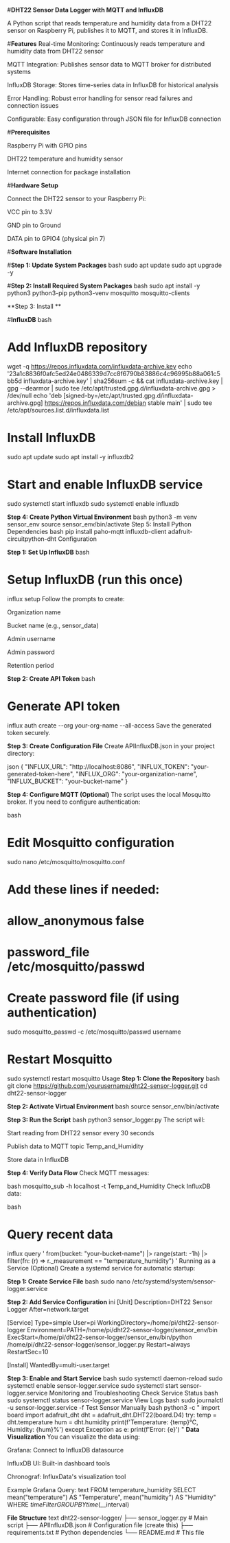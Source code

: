 #**DHT22 Sensor Data Logger with MQTT and InfluxDB**

A Python script that reads temperature and humidity data from a DHT22 sensor on Raspberry Pi, publishes it to MQTT, and stores it in InfluxDB.

#**Features**
Real-time Monitoring: Continuously reads temperature and humidity data from DHT22 sensor

MQTT Integration: Publishes sensor data to MQTT broker for distributed systems

InfluxDB Storage: Stores time-series data in InfluxDB for historical analysis

Error Handling: Robust error handling for sensor read failures and connection issues

Configurable: Easy configuration through JSON file for InfluxDB connection

#**Prerequisites**

Raspberry Pi with GPIO pins

DHT22 temperature and humidity sensor

Internet connection for package installation

#**Hardware Setup**

Connect the DHT22 sensor to your Raspberry Pi:

VCC pin to 3.3V

GND pin to Ground

DATA pin to GPIO4 (physical pin 7)

#**Software Installation**

#**Step 1: Update System Packages**
bash
sudo apt update
sudo apt upgrade -y

#**Step 2: Install Required System Packages**
bash
sudo apt install -y python3 python3-pip python3-venv mosquitto mosquitto-clients

**Step 3: Install **

#**InfluxDB**
bash

# Add InfluxDB repository
wget -q https://repos.influxdata.com/influxdata-archive.key
echo '23a1c8836f0afc5ed24e0486339d7cc8f6790b83886c4c96995b88a061c5bb5d influxdata-archive.key' | sha256sum -c && cat influxdata-archive.key | gpg --dearmor | sudo tee /etc/apt/trusted.gpg.d/influxdata-archive.gpg > /dev/null
echo 'deb [signed-by=/etc/apt/trusted.gpg.d/influxdata-archive.gpg] https://repos.influxdata.com/debian stable main' | sudo tee /etc/apt/sources.list.d/influxdata.list

# Install InfluxDB
sudo apt update
sudo apt install -y influxdb2

# Start and enable InfluxDB service
sudo systemctl start influxdb
sudo systemctl enable influxdb

**Step 4: Create Python Virtual Environment**
bash
python3 -m venv sensor_env
source sensor_env/bin/activate
Step 5: Install Python Dependencies
bash
pip install paho-mqtt influxdb-client adafruit-circuitpython-dht
Configuration


**Step 1: Set Up InfluxDB**
bash
# Setup InfluxDB (run this once)
influx setup
Follow the prompts to create:

Organization name

Bucket name (e.g., sensor_data)

Admin username

Admin password

Retention period

**Step 2: Create API Token**
bash
# Generate API token
influx auth create --org your-org-name --all-access
Save the generated token securely.

**Step 3: Create Configuration File**
Create APIInfluxDB.json in your project directory:

json
{
    "INFLUX_URL": "http://localhost:8086",
    "INFLUX_TOKEN": "your-generated-token-here",
    "INFLUX_ORG": "your-organization-name",
    "INFLUX_BUCKET": "your-bucket-name"
}

**Step 4: Configure MQTT (Optional)**
The script uses the local Mosquitto broker. If you need to configure authentication:

bash
# Edit Mosquitto configuration
sudo nano /etc/mosquitto/mosquitto.conf

# Add these lines if needed:
# allow_anonymous false
# password_file /etc/mosquitto/passwd

# Create password file (if using authentication)
sudo mosquitto_passwd -c /etc/mosquitto/passwd username

# Restart Mosquitto
sudo systemctl restart mosquitto
Usage
**Step 1: Clone the Repository**
bash
git clone https://github.com/yourusername/dht22-sensor-logger.git
cd dht22-sensor-logger

**Step 2: Activate Virtual Environment**
bash
source sensor_env/bin/activate

**Step 3: Run the Script**
bash
python3 sensor_logger.py
The script will:

Start reading from DHT22 sensor every 30 seconds

Publish data to MQTT topic Temp_and_Humidity

Store data in InfluxDB

**Step 4: Verify Data Flow**
Check MQTT messages:

bash
mosquitto_sub -h localhost -t Temp_and_Humidity
Check InfluxDB data:

bash
# Query recent data
influx query '
from(bucket: "your-bucket-name")
  |> range(start: -1h)
  |> filter(fn: (r) => r._measurement == "temperature_humidity")
'
Running as a Service (Optional)
Create a systemd service for automatic startup:

**Step 1: Create Service File**
bash
sudo nano /etc/systemd/system/sensor-logger.service

**Step 2: Add Service Configuration**
ini
[Unit]
Description=DHT22 Sensor Logger
After=network.target

[Service]
Type=simple
User=pi
WorkingDirectory=/home/pi/dht22-sensor-logger
Environment=PATH=/home/pi/dht22-sensor-logger/sensor_env/bin
ExecStart=/home/pi/dht22-sensor-logger/sensor_env/bin/python /home/pi/dht22-sensor-logger/sensor_logger.py
Restart=always
RestartSec=10

[Install]
WantedBy=multi-user.target

**Step 3: Enable and Start Service**
bash
sudo systemctl daemon-reload
sudo systemctl enable sensor-logger.service
sudo systemctl start sensor-logger.service
Monitoring and Troubleshooting
Check Service Status
bash
sudo systemctl status sensor-logger.service
View Logs
bash
sudo journalctl -u sensor-logger.service -f
Test Sensor Manually
bash
python3 -c "
import board
import adafruit_dht
dht = adafruit_dht.DHT22(board.D4)
try:
    temp = dht.temperature
    hum = dht.humidity
    print(f'Temperature: {temp}°C, Humidity: {hum}%')
except Exception as e:
    print(f'Error: {e}')
"
**Data Visualization**
You can visualize the data using:

Grafana: Connect to InfluxDB datasource

InfluxDB UI: Built-in dashboard tools

Chronograf: InfluxData's visualization tool

Example Grafana Query:
text
FROM temperature_humidity
SELECT mean("temperature") AS "Temperature", mean("humidity") AS "Humidity"
WHERE $timeFilter
GROUP BY time($__interval)

**File Structure**
text
dht22-sensor-logger/
├── sensor_logger.py          # Main script
├── APIInfluxDB.json          # Configuration file (create this)
├── requirements.txt          # Python dependencies
└── README.md                # This file




